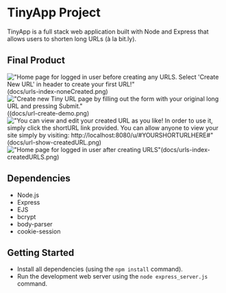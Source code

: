 # TinyApp Project

TinyApp is a full stack web application built with Node and Express that allows users to shorten long URLs (à la bit.ly).

## Final Product

!["Home page for logged in user before creating any URLS. Select 'Create New URL' in header to create your first URL!"](#)(docs/urls-index-noneCreated.png)
!["Create new Tiny URL page by filling out the form with your original long URL and pressing Submit."](#)((docs/url-create-demo.png)
!["You can view and edit your created URL as you like! In order to use it, simply click the shortURL link provided. You can allow anyone to view your site simply by visiting: http://localhost:8080/u/#YOURSHORTURLHERE#"](#)(docs/url-show-createdURL.png)
!["Home page for logged in user after creating URLS"](#)(docs/urls-index-createdURLS.png)

## Dependencies

- Node.js
- Express
- EJS
- bcrypt
- body-parser
- cookie-session

## Getting Started

- Install all dependencies (using the `npm install` command).
- Run the development web server using the `node express_server.js` command.
